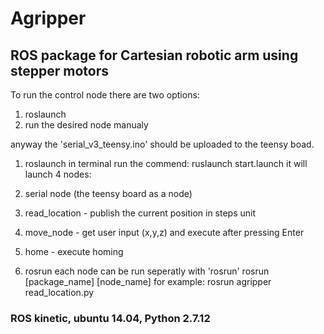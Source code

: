 # Agripper
## ROS package for Cartesian robotic arm using stepper motors 

To run the control node there are two options:
1. roslaunch
2. run the desired node manualy
 
anyway the 'serial_v3_teensy.ino' should be uploaded to the teensy boad.

1. roslaunch
 in terminal run the commend:
 ruslaunch start.launch
 it will launch 4 nodes:
  1. serial node (the teensy board as a node)
  2. read_location - publish the current position in steps unit
  3. move_node - get user input (x,y,z) and execute after pressing Enter
  4. home - execute homing
 
 2. rosrun
  each node can be run seperatly with 'rosrun'
  rosrun [package_name] [node_name]
  for example:
  rosrun agripper read_location.py

### ROS kinetic, ubuntu 14.04, Python 2.7.12
